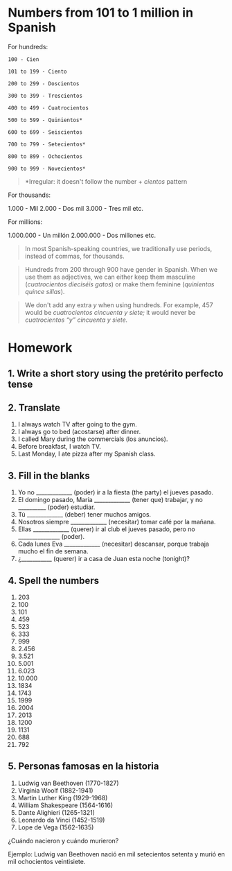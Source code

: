 # Numbers from 101 to 1 million in Spanish

For hundreds:

    100 - Cien

    101 to 199 - Ciento 

    200 to 299 - Doscientos 

    300 to 399 - Trescientos

    400 to 499 - Cuatrocientos

    500 to 599 - Quinientos*

    600 to 699 - Seiscientos

    700 to 799 - Setecientos*

    800 to 899 - Ochocientos

    900 to 999 - Novecientos*

> *Irregular: it doesn't follow the number + *cientos* pattern

For thousands:

1.000 - Mil 2.000 - Dos mil 3.000 - Tres mil etc.

For millions:

1.000.000 - Un millón 2.000.000 - Dos millones etc.

> In most Spanish-speaking countries, we traditionally use periods, instead of commas, for thousands.

> Hundreds from 200 through 900 have gender in Spanish. When we use them as adjectives, we can either 
> keep them masculine (*cuatrocientos dieciséis gatos*) or make them feminine (*quinientas quince sillas*).

> We don't add any extra *y* when using hundreds. For example, 457 would be *cuatrocientos cincuenta y siete;* 
> it would never be *cuatrocientos “y” cincuenta y siete.*

# Homework

## 1. Write a short story using the pretérito perfecto tense

## 2. Translate

1. I always watch TV after going to the gym.
2. I always go to bed (acostarse) after dinner. 
3. I called Mary during the commercials (los anuncios). 
4. Before breakfast, I watch TV. 
5. Last Monday, I ate pizza after my Spanish class.

## 3. Fill in the blanks

1. Yo no _____________ (poder) ir a la fiesta (the party) el jueves pasado.
2. El domingo pasado, María _____________ (tener que) trabajar, y no __________ (poder) estudiar.
3. Tú _____________ (deber) tener muchos amigos.
4. Nosotros siempre _____________ (necesitar) tomar café por la mañana.
5. Ellas _____________ (querer) ir al club el jueves pasado, pero no _______________ (poder).
6. Cada lunes Eva _____________ (necesitar) descansar, porque trabaja mucho el fin de semana.
7. ¿___________ (querer) ir a casa de Juan esta noche (tonight)?

## 4. Spell the numbers

1. 203
2. 100
3. 101
4. 459
5. 523
6. 333
7. 999
8. 2.456
9. 3.521
10. 5.001
11. 6.023
12. 10.000
13. 1834
14. 1743
15. 1999
16. 2004
17. 2013
18. 1200
19. 1131
20. 688
21. 792

## 5. Personas famosas en la historia

1. Ludwig van Beethoven (1770-1827)
2. Virginia Woolf (1882-1941)
3. Martin Luther King (1929-1968)
4. William Shakespeare (1564-1616)
5. Dante Alighieri (1265-1321)
6. Leonardo da Vinci (1452-1519)
7. Lope de Vega (1562-1635)

¿Cuándo nacieron y cuándo murieron?

Ejemplo: Ludwig van Beethoven nació en mil setecientos setenta y murió en mil ochocientos veintisiete.